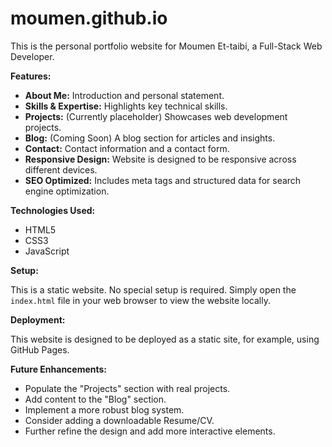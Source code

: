 # moumen.github.io

This is the personal portfolio website for Moumen Et-taibi, a Full-Stack Web Developer.

**Features:**

*   **About Me:**  Introduction and personal statement.
*   **Skills & Expertise:**  Highlights key technical skills.
*   **Projects:** (Currently placeholder) Showcases web development projects.
*   **Blog:** (Coming Soon)  A blog section for articles and insights.
*   **Contact:**  Contact information and a contact form.
*   **Responsive Design:**  Website is designed to be responsive across different devices.
*   **SEO Optimized:** Includes meta tags and structured data for search engine optimization.

**Technologies Used:**

*   HTML5
*   CSS3
*   JavaScript

**Setup:**

This is a static website. No special setup is required. Simply open the `index.html` file in your web browser to view the website locally.

**Deployment:**

This website is designed to be deployed as a static site, for example, using GitHub Pages.

**Future Enhancements:**

*   Populate the "Projects" section with real projects.
*   Add content to the "Blog" section.
*   Implement a more robust blog system.
*   Consider adding a downloadable Resume/CV.
*   Further refine the design and add more interactive elements.